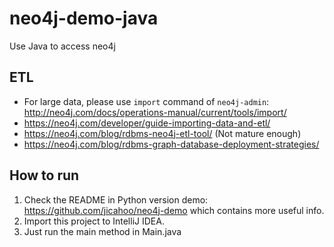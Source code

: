 # neo4j-demo-java
Use Java to access neo4j


## ETL
* For large data, please use `import` command of `neo4j-admin`: http://neo4j.com/docs/operations-manual/current/tools/import/
* https://neo4j.com/developer/guide-importing-data-and-etl/
* https://neo4j.com/blog/rdbms-neo4j-etl-tool/ (Not mature enough)
* https://neo4j.com/blog/rdbms-graph-database-deployment-strategies/ 

## How to run
1. Check the README in Python version demo: https://github.com/jicahoo/neo4j-demo which contains more useful info.
2. Import this project to IntelliJ IDEA.
3. Just run the main method in Main.java
